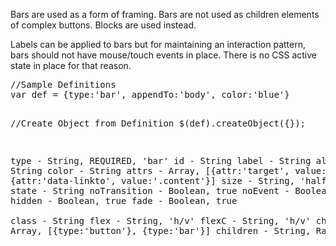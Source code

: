 <div class="description">
<p>Bars are used as a form of framing.  Bars are not used as children elements of complex buttons.  Blocks are used instead.</p>

<p>Labels can be applied to bars but for maintaining an interaction pattern, bars should not have mouse/touch events in place.  There is no CSS active state in place for that reason.</p>

</div>
<pre class="code hidden">
//Sample Definitions
var def = {type:'bar', appendTo:'body', color:'blue'}

//Create Object from Definition
$(def).createObject({});
 

 type			- String, REQUIRED, 'bar'
 id			- String
 label			- String
 altLabel		- String
 color			- String
 attrs			- Array, [{attr:'target', value:'_blank'}, {attr:'data-linkto', value:'.content'}]
 size			- String, 'half, large'
 state			- String
 noTransition		- Boolean, true
 noEvent		- Boolean, true
 hidden			- Boolean, true
 fade			- Boolean, true			
 class			- String
 flex			- String, 'h/v'
 flexC			- String, 'h/v'
 children		- Array, [{type:'button'}, {type:'bar'}]
 children		- String, Raw HTML
</pre>
